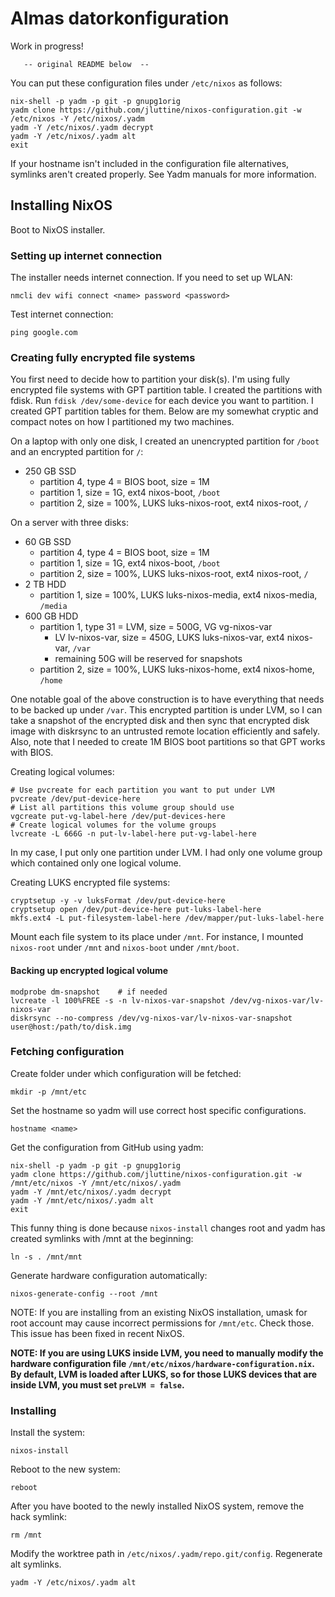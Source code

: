 # Almas datorkonfiguration


Work in progress!


       -- original README below  --

You can put these configuration files under `/etc/nixos` as follows:

```
nix-shell -p yadm -p git -p gnupg1orig
yadm clone https://github.com/jluttine/nixos-configuration.git -w /etc/nixos -Y /etc/nixos/.yadm
yadm -Y /etc/nixos/.yadm decrypt
yadm -Y /etc/nixos/.yadm alt
exit
```

If your hostname isn't included in the configuration file alternatives, symlinks
aren't created properly. See Yadm manuals for more information.


## Installing NixOS

Boot to NixOS installer.


### Setting up internet connection

The installer needs internet connection. If you need to set up WLAN:
```
nmcli dev wifi connect <name> password <password>
```
Test internet connection:
```
ping google.com
```

### Creating fully encrypted file systems

You first need to decide how to partition your disk(s). I'm using fully
encrypted file systems with GPT partition table. I created the partitions with
fdisk. Run `fdisk /dev/some-device` for each device you want to partition. I
created GPT partition tables for them. Below are my somewhat cryptic and compact
notes on how I partitioned my two machines.

On a laptop with only one disk, I created an unencrypted partition for `/boot`
and an encrypted partition for `/`:

- 250 GB SSD
  - partition 4, type 4 = BIOS boot, size = 1M
  - partition 1, size = 1G, ext4 nixos-boot, `/boot`
  - partition 2, size = 100%, LUKS luks-nixos-root, ext4 nixos-root, `/`

On a server with three disks:

- 60 GB SSD
  - partition 4, type 4 = BIOS boot, size = 1M
  - partition 1, size = 1G, ext4 nixos-boot, `/boot`
  - partition 2, size = 100%, LUKS luks-nixos-root, ext4 nixos-root, `/`
- 2 TB HDD
  - partition 1, size = 100%, LUKS luks-nixos-media, ext4 nixos-media, `/media`
- 600 GB HDD
  - partition 1, type 31 = LVM, size = 500G, VG vg-nixos-var
    - LV lv-nixos-var, size = 450G, LUKS luks-nixos-var, ext4 nixos-var, `/var`
    - remaining 50G will be reserved for snapshots
  - partition 2, size = 100%, LUKS luks-nixos-home, ext4 nixos-home, `/home`

One notable goal of the above construction is to have everything that needs to
be backed up under `/var`. This encrypted partition is under LVM, so I can take
a snapshot of the encrypted disk and then sync that encrypted disk image with
diskrsync to an untrusted remote location efficiently and safely. Also, note
that I needed to create 1M BIOS boot partitions so that GPT works with BIOS.

Creating logical volumes:

```
# Use pvcreate for each partition you want to put under LVM
pvcreate /dev/put-device-here
# List all partitions this volume group should use
vgcreate put-vg-label-here /dev/put-devices-here
# Create logical volumes for the volume groups
lvcreate -L 666G -n put-lv-label-here put-vg-label-here
```

In my case, I put only one partition under LVM. I had only one volume group
which contained only one logical volume.

Creating LUKS encrypted file systems:

```
cryptsetup -y -v luksFormat /dev/put-device-here
cryptsetup open /dev/put-device-here put-luks-label-here
mkfs.ext4 -L put-filesystem-label-here /dev/mapper/put-luks-label-here
```

Mount each file system to its place under `/mnt`. For instance, I mounted
`nixos-root` under `/mnt` and `nixos-boot` under `/mnt/boot`.


#### Backing up encrypted logical volume

```
modprobe dm-snapshot    # if needed
lvcreate -l 100%FREE -s -n lv-nixos-var-snapshot /dev/vg-nixos-var/lv-nixos-var
diskrsync --no-compress /dev/vg-nixos-var/lv-nixos-var-snapshot user@host:/path/to/disk.img
```



### Fetching configuration

Create folder under which configuration will be fetched:
```
mkdir -p /mnt/etc
```

Set the hostname so yadm will use correct host specific configurations.

```
hostname <name>
```

Get the configuration from GitHub using yadm:

```
nix-shell -p yadm -p git -p gnupg1orig
yadm clone https://github.com/jluttine/nixos-configuration.git -w /mnt/etc/nixos -Y /mnt/etc/nixos/.yadm
yadm -Y /mnt/etc/nixos/.yadm decrypt
yadm -Y /mnt/etc/nixos/.yadm alt
exit
```

This funny thing is done because `nixos-install` changes root and yadm has
created symlinks with /mnt at the beginning:

```
ln -s . /mnt/mnt
```

Generate hardware configuration automatically:

```
nixos-generate-config --root /mnt
```

NOTE: If you are installing from an existing NixOS installation, umask for root
account may cause incorrect permissions for `/mnt/etc`. Check those. This issue
has been fixed in recent NixOS.

**NOTE: If you are using LUKS inside LVM, you need to manually modify the
hardware configuration file `/mnt/etc/nixos/hardware-configuration.nix`. By
default, LVM is loaded after LUKS, so for those LUKS devices that are inside
LVM, you must set `preLVM = false`.**

### Installing

Install the system:

```
nixos-install
```

Reboot to the new system:

```
reboot
```

After you have booted to the newly installed NixOS system, remove the hack
symlink:

```
rm /mnt
```

Modify the worktree path in `/etc/nixos/.yadm/repo.git/config`. Regenerate alt
symlinks.

```
yadm -Y /etc/nixos/.yadm alt
```
